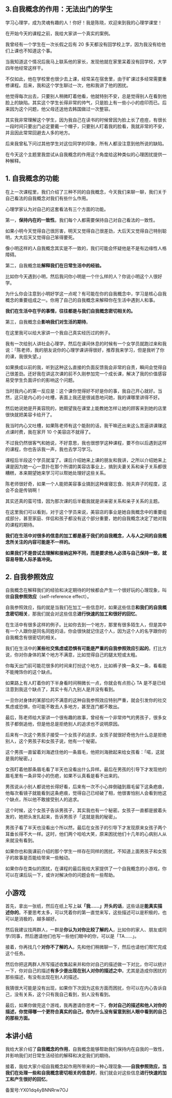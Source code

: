 ## 3.自我概念的作用：无法出门的学生
学习心理学，成为灵魂有趣的人！你好！我是陈晓，欢迎来到我的心理学课堂！


在开始今天的课程之前，我给大家讲一个真实的案例。


我曾经有一个学生在一次长假之后有 20 多天都没有回学校上学，因为我没有给他们上课也不知道这个事。


当我知道这个情况后我马上联系他的家长，发现他就在家里呆着没有回学校，大学四年他经常这样干。


不仅如此，他在学校里也很少去上课，经常呆在宿舍里，由于旷课过多经常需要重修课程。后来，我和这个学生聊过一次，他和我讲了他的困扰。


他觉得每次出去，只要别人稍微盯着他看，他就特别不安，总是觉得别人在看到他脸上的缺陷。其实这个学生长得非常的帅气，只是脸上有一些小小的痘印而已。后来因为这个问题，他父母还送他去韩国做过一次整容。


其实我非常理解这个学生，因为我自己在读书的时候曾因为脸上长了痘痘，有很长一段时间只要出门必定要戴一个帽子，只要别人盯着我的脸看，我就非常的不安，并且因此常常回避去人多的地方。


后来我曾私下问过其他学生对这位同学的印象，所有人都没注意到他所说的缺陷。


在今天这个主题里我尝试从自我概念的作用这个角度给这种类似的心理困扰提供一种解释。


**1.** **自我概念的功能**
------------------


在上一次课程里，我们介绍了三种不同的自我概念，今天我们来聊一聊，我们关于自己看法的自我概念对我们有些什么作用。


心理学家认为对自己的这套看法有三个方面的功能。


第一，**保持内在的一致性**。我们每个人都需要保持自己对自己看法的一致性。


如果小明今天觉得自己很厉害，明天又觉得自己很差劲，大后天又觉得自己特别聪明，大大后天又觉得自己笨得要死。


像小明这样的人自我概念其实是不一致的，我们可能会怀疑他是不是有边缘性人格障碍。


第二，自我概念能**解释我们在日常生活中的经验。**


比如你今天遇到小明，然后我问你小明是一个什么样的人？你说小明这个人很好学。


为什么你会注意到小明好学这一点呢？有可能在你的自我概念中，学习是核心自我概念的重要组成之一。你用了自己的自我概念来解释你在生活中遇到人和事。


**我们在生活中在乎的事情，往往都是与我们自我概念密切相关的。**


第三，自我概念会**影响我们对生活的期待**。 


在这里我可以给大家讲一个我自己真实经历过的例子。


我有一次给别人讲社会心理学，然后在课间休息的时候有一个女学员就跑过来和我说：「陈老师，我的朋友说你的心理学课讲得很好，推荐我来学习，但是我听了你的课，我很失望。」


如果换成以前的我，听到这种这么直接的负面反馈我会非常的自责，瞬间会觉得自己很差劲。还好我在讲这次课的前不久刚参加完一个成长课，解决了我的价值感容易受学生负面评价的影响这个问题。


当时我内心的第一反应是：这个课你觉得好不好是你的事，我自己开心就好。当然，这只是内心的小吐槽，表面上我还是很诚恳地问她，我的课哪里讲得不好。


然后她说她是开美容院的，她期望我在课堂上能教她怎样让她的顾客来到她的店里很快就把美容卡给开了。


我当时内心又吐槽，如果陈老师有这个能耐的话，我干嘛还出来这么苦逼讲课赚这点课时费，我在家开 10 个美容店不就得了。


不过我仍然很客气和她说，不好意思，我也很想学这种课程，要不你以后遇到这样的课程，你也告诉我一声，我也去学习学习。


课程后半段这个学员就溜了。课后介绍她来上课的朋友和我讲，之所以介绍她来上课是因为她一心一意扑在那个所谓的美容店事业上，搞到夫妻关系和亲子关系都很糟糕，本来期望她来学习可以帮她处理好这些关系。


陈老师很好奇，如果一个人能把美容事业搞到这种废寝忘食、抛夫弃子的程度，这会不会是传销啊！


其实还真的蛮可惜，因为那次课的后半截我就是讲亲密关系和亲子关系的主题。


在这里我们可以看到，对于这个学员来说，美容店的事业是她自我概念中的重要组成部分，甚至家庭、伴侣和孩子都没有这个部分重要，她的自我概念决定了她对我的课程的期待。


**我们在生活中对很多的信息的加工都是基于我们的自我概念，人与人之间的自我概念所关注的内容可能是不一样的。** 


**如果我们不是尝试去理解和接纳这种不同，而是要求他人必须与自己保持一致，就容易导致人际矛盾冲突。**


**2.** **自我参照效应**
-----------------


自我概念在解释我们的经验和决定期待的时候都会产生一个很好玩的心理现象，叫做**自我参照效应**（self-reference effect）。


自我参照效应，指的就是当我们在加工一些信息时，如果这些信息**和我们的自我概念密切相关**，那我们就会对这些信息**进行快速的加工和很好的回忆**。


在生活中有很多这样的例子。比如你去到一个地方，那里有很多陌生人，但是其中有一个人跟你是同名同姓的话，你会很快就记住这个人，因为这个人的名字跟你的自我概念有很密切的相关。 


我们在生活中的**某些社交焦虑或恐惧有可能是严重的自我参照效应引起的**。打比方说，你对你身体的某个地方不满意，比如觉得自己的腿太短或太粗。


你每天出门前可能花很多的时间来打扮这个地方，比如裤子换一条又一条，看看能不能掩饰你的这个缺点。


如果路上有人盯着你的下半身看时间稍微长一点，你就会有点担心 TA 是不是已经注意到我这个缺点了，其实十有八九别人是并没有看到。


一旦你对身体的某部位的不满意的这种自我参照效应特别严重，就会引发你的社交焦虑或恐惧，你可能不敢去人多地方，甚至连门都不敢出。


最后，陈老师给大家讲一个很有趣的故事，曾经有一个非常帅气的男孩子，很多女孩子都倒追他，但是他总是拒绝别人的追求也不说明原因。


后来有一次这个男孩子接受一个女孩子的追求，女孩子就很好奇他为什么总是拒绝别人，这个男孩子和女孩子说，他有一个秘密。


这个男孩一直留着刘海遮住他的一条眉毛，他把刘海掀起来给女孩看：「喏，这就是我的秘密。」


女孩盯着他那条眉毛看了半天也没看出什么异样。最后在男孩的引导下才发现他的眉毛里有一条非常小的伤疤，如果不认真看是看不出来的。


男孩说从小别人都说他长得好看，后来有一次不小心摔倒磕到眉毛留下这条疤痕，他每次看镜子就能看到这条疤痕，觉得自己已经破了相，他很害怕别人会看到他这个缺点，所以他不敢接受别人的追求。


这个时候，这个女孩子告诉男孩子，其实我也有一个秘密。女孩子一直都是披着头发的，她把头发扎起来，告诉男孩子「这就是我的秘密」。


男孩子看了半天也没看出个所以然，最后在女孩子的引导下才发现原来女孩子两个耳垂长得不大一样。这时，他们两个哈哈大笑，原来困扰他们十几年的心病别人从来就没有看到。


如果你也和我课前介绍的那个学生一样存在同样的困扰，不知道上面男孩子和女孩子的故事是否能给带来一些触动。


如果你存在类似的困扰，在课程的最后我给大家提供了一个自我概念的小游戏，你可以在课后玩一下，或许对解决你的问题会有一些帮助。


**小游戏**
-------


首先，拿出一张纸，然后在纸上写上**以「我……」开头的话**，这些话是**能真实描述你的**。不要思考太多，可以凭着你的第一直觉来写，这些描述可以是积极的，也可以是消极的，越多越好。


然后我建议找两群人，一群是**你认为对你比较了解的人**，比如你的家人、朋友或同学/同事，然后邀请他们也写一些他们眼中的你，可以是「TA……」。


接着，你再找几个**对你不了解的人**，先和他们稍微聊一下，然后也请他们帮忙完成这个任务。


然后你把这两群人所写描述收集起来并和你对自己的描述做一下对比，你可以统计一下，你对自己的描述**有多少是出现在别人对你的描述之中**。尤其是造成你困扰的那些描述，有没有出现在别人的描述。


我猜很大可能是没有出现，如果你下次因为这些方面而困扰，你可以在内心告诉自己，没有关系，这个只有我自己看到，别人没有看到。


最后，如果你做完这个游戏，我再邀请你思考一下，**你对自己的描述和他人对你的描述，你觉得哪一个更符合真实的自己，你为什么没有留意到别人眼中看到的自己的那些方面。**


**本讲小结**
--------


我给大家介绍了**自我概念的作用**，自我概念能够帮助我们保持内在自我的一致性，并影响我们对日常生活经验的解释和决定我们的期待。


接着，我给大家介绍自我概念起作用所带来的一种心理现象——**自我参照效应，当我们在处理一些和自我概念密切相关的信息时**，我们就会对这些信息**进行快速的加工和产生很好的回忆**。


备案号:YX01dq4yBNNRrw7OJ

